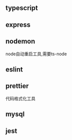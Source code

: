 ## typescript

## express

## nodemon
node自动重启工具,需要ts-node

## eslint

## prettier
代码格式化工具

## mysql

## jest